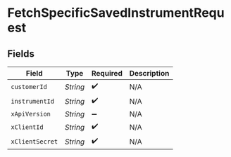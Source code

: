 # FetchSpecificSavedInstrumentRequest


## Fields

| Field              | Type               | Required           | Description        |
| ------------------ | ------------------ | ------------------ | ------------------ |
| `customerId`       | *String*           | :heavy_check_mark: | N/A                |
| `instrumentId`     | *String*           | :heavy_check_mark: | N/A                |
| `xApiVersion`      | *String*           | :heavy_minus_sign: | N/A                |
| `xClientId`        | *String*           | :heavy_check_mark: | N/A                |
| `xClientSecret`    | *String*           | :heavy_check_mark: | N/A                |